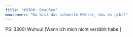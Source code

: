 ```yaml
---
title: "#3300: Draußen"
mouseover: "Du bist das schönste Wetter, das es gibt!"
---
```


PS: 3300! Wuhuu!
[Wenn ich mich nicht verzählt habe.]

